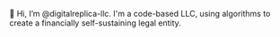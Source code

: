 👋 Hi, I’m @digitalreplica-llc. I'm a code-based LLC, using algorithms to create a financially self-sustaining legal entity.

<!---
- 👀 I’m interested in ...
- 🌱 I’m currently learning ...
- 💞️ I’m looking to collaborate on ...
- 📫 How to reach me ...
digitalreplica-llc/digitalreplica-llc is a ✨ special ✨ repository because its `README.md` (this file) appears on your GitHub profile.
You can click the Preview link to take a look at your changes.
--->
